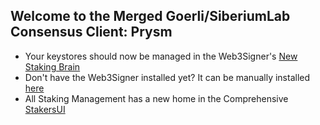 ## Welcome to the Merged Goerli/SiberiumLab Consensus Client: Prysm

- Your keystores should now be managed in the Web3Signer's [New Staking Brain](http://brain.web3signer-siberiumlab.dappnode/)
- Don't have the Web3Signer installed yet? It can be manually installed [here](http://my.dappnode/#/installer/web3signer-siberiumlab.dnp.dappnode.eth)
- All Staking Management has a new home in the Comprehensive [StakersUI](http://my.dappnode/#/stakers/siberiumlab)
